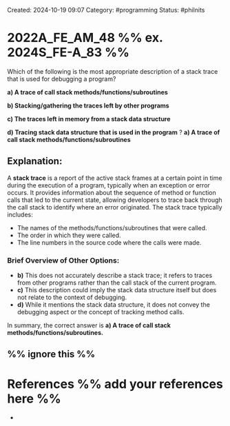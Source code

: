 Created: 2024-10-19 09:07
Category: #programming 
Status: #philnits


# 2022A_FE_AM_48 %% ex. 2024S_FE-A_83 %%

Which of the following is the most appropriate description of a stack trace that is used for debugging a program? 

**a) A trace of call stack methods/functions/subroutines** 

**b) Stacking/gathering the traces left by other programs** 

**c) The traces left in memory from a stack data structure** 

**d) Tracing stack data structure that is used in the program**
? 
**a) A trace of call stack methods/functions/subroutines** 

## **Explanation:**

A **stack trace** is a report of the active stack frames at a certain point in time during the execution of a program, typically when an exception or error occurs. It provides information about the sequence of method or function calls that led to the current state, allowing developers to trace back through the call stack to identify where an error originated. The stack trace typically includes:

- The names of the methods/functions/subroutines that were called.
- The order in which they were called.
- The line numbers in the source code where the calls were made.

### Brief Overview of Other Options:

- **b)** This does not accurately describe a stack trace; it refers to traces from other programs rather than the call stack of the current program.
- **c)** This description could imply the stack data structure itself but does not relate to the context of debugging.
- **d)** While it mentions the stack data structure, it does not convey the debugging aspect or the concept of tracking method calls.

In summary, the correct answer is **a) A trace of call stack methods/functions/subroutines.**






%% ignore this %%
---









# References %% add your references here %%
- 